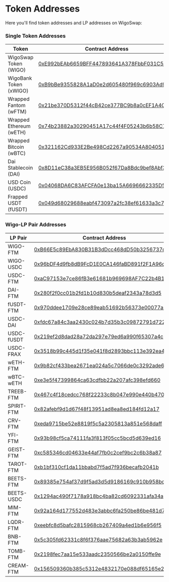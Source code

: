 # Token Addresses

Here you'll find token addresses and LP addresses on WigoSwap:

### Single Token Addresses <a href="#single-token-addresses" id="single-token-addresses"></a>

| Token                   | Contract Address                                                                                                     |
| ----------------------- | -------------------------------------------------------------------------------------------------------------------- |
| WigoSwap Token (WIGO)   | [0xE992bEAb6659BFF447893641A378FbbF031C5bD6](https://ftmscan.com/address/0xE992bEAb6659BFF447893641A378FbbF031C5bD6) |
| WigoBank Token (xWIGO)  | [0xB9bBe9355828A1aD0e2d605480f969c6903Ad9e4](https://ftmscan.com/address/0xB9bBe9355828A1aD0e2d605480f969c6903Ad9e4) |
| Wrapped Fantom (wFTM)   | [0x21be370D5312f44cB42ce377BC9b8a0cEF1A4C83](https://ftmscan.com/address/0x21be370d5312f44cb42ce377bc9b8a0cef1a4c83) |
| Wrapped Ethereum (wETH) | [0x74b23882a30290451A17c44f4F05243b6b58C76d](https://ftmscan.com/address/0x74b23882a30290451A17c44f4F05243b6b58C76d) |
| Wrapped Bitcoin (wBTC)  | [0x321162Cd933E2Be498Cd2267a90534A804051b11](https://ftmscan.com/address/0x321162Cd933E2Be498Cd2267a90534A804051b11) |
| Dai Stablecoin (DAI)    | [0x8D11eC38a3EB5E956B052f67Da8Bdc9bef8Abf3E](https://ftmscan.com/address/0x8D11eC38a3EB5E956B052f67Da8Bdc9bef8Abf3E) |
| USD Coin (USDC)         | [0x04068DA6C83AFCFA0e13ba15A6696662335D5B75](https://ftmscan.com/address/0x04068DA6C83AFCFA0e13ba15A6696662335D5B75) |
| Frapped USDT (fUSDT)    | [0x049d68029688eabf473097a2fc38ef61633a3c7a](https://ftmscan.com/address/0x049d68029688eabf473097a2fc38ef61633a3c7a) |

### Wigo-LP Pair Addresses

| LP Pair    | Contract Address                                                                                                       |
| ---------- | ---------------------------------------------------------------------------------------------------------------------- |
| WIGO-FTM   | [0xB66E5c89EbA830B31B3dDcc468dD50b3256737c5on](https://ftmscan.com/address/0xb66e5c89eba830b31b3ddcc468dd50b3256737c5) |
| WIGO-USDC  | [0x96bDF4d9fb8dB9FcD1E0CA146faBD891f2F1A96d](https://ftmscan.com/address/0x96bdf4d9fb8db9fcd1e0ca146fabd891f2f1a96d)   |
| USDC-FTM   | [0xaC97153e7ce86fB3e61681b969698AF7C22b4B12](https://ftmscan.com/address/0xaC97153e7ce86fB3e61681b969698AF7C22b4B12)   |
| DAI-FTM    | [0x280f2f0cc01b2fd1b10d830b5deaf2343a78d3d5](https://ftmscan.com/address/0x280f2f0cc01b2fd1b10d830b5deaf2343a78d3d5)   |
| fUSDT-FTM  | [0x970ddee1709e28ce89eab51692b56373e00077a9](https://ftmscan.com/address/0x970ddee1709e28ce89eab51692b56373e00077a9)   |
| USDC-DAI   | [0xfdc67a84c3aa2430c024b7d35b3c09872791d722](https://ftmscan.com/address/0xfdc67a84c3aa2430c024b7d35b3c09872791d722)   |
| USDC-fUSDT | [0x219ef2d8dad28a72da297e79ed6a990f65307a4c](https://ftmscan.com/address/0x219ef2d8dad28a72da297e79ed6a990f65307a4c)   |
| USDC-FRAX  | [0x3518b99c445d1f35e041f8d2893bbc113e392ea4](https://ftmscan.com/address/0x3518b99c445d1f35e041f8d2893bbc113e392ea4)   |
| wETH-FTM   | [0x9b82cf433bea2671ea024a5c7066de0c3292ade6](https://ftmscan.com/address/0x9b82cf433bea2671ea024a5c7066de0c3292ade6)   |
| wBTC-wETH  | [0xe3e5f47399864ca63cdfbb22a207afc398efd660](https://ftmscan.com/address/0xe3e5f47399864ca63cdfbb22a207afc398efd660)   |
| TREEB-FTM  | [0x467c4f18cedcc768f22233c8b047e990e440b470](https://ftmscan.com/address/0x467c4f18cedcc768f22233c8b047e990e440b470)   |
| SPIRIT-FTM | [0x82afebf9d1d67f48f13951ad8ea8ed184fd12a17](https://ftmscan.com/address/0x82afebf9d1d67f48f13951ad8ea8ed184fd12a17)   |
| CRV-FTM    | [0xeda9715be52e8819f5c5a2305813a851e568daff](https://ftmscan.com/address/0xeda9715be52e8819f5c5a2305813a851e568daff)   |
| YFI-FTM    | [0x93b98cf5ca74111fa3f813f05cc5bcd5d639ed16](https://ftmscan.com/address/0x93b98cf5ca74111fa3f813f05cc5bcd5d639ed16)   |
| GEIST-FTM  | [0xc585346cd04633e44af7fb0c2cef9bc2c6b38a87](https://ftmscan.com/address/0xc585346cd04633e44af7fb0c2cef9bc2c6b38a87)   |
| TAROT-FTM  | [0xb1bf310cf1da11bbabd7f5ad7f936becafb2041b](https://ftmscan.com/address/0xb1bf310cf1da11bbabd7f5ad7f936becafb2041b)   |
| BEETS-FTM  | [0x89385e754af37d9f5ad3d5d9186169c910b958bc](https://ftmscan.com/address/0x89385e754af37d9f5ad3d5d9186169c910b958bc)   |
| BEETS-USDC | [0x1294ac490f7178a918bc4ba82cd6092331afa34a](https://ftmscan.com/address/0x1294ac490f7178a918bc4ba82cd6092331afa34a)   |
| MIM-FTM    | [0x92a164d177552d483e3abbc6fa250be86be481d7](https://ftmscan.com/address/0x92a164d177552d483e3abbc6fa250be86be481d7)   |
| LQDR-FTM   | [0xeebfc8d5bafc2815968cb267409a4ed1b6e956f5](https://ftmscan.com/address/0xeebfc8d5bafc2815968cb267409a4ed1b6e956f5)   |
| BNB-FTM    | [0x5c305fd62331c8f6f376aae75682a63b3ab5962e](https://ftmscan.com/address/0x5c305fd62331c8f6f376aae75682a63b3ab5962e)   |
| TOMB-FTM   | [0x2198fec7aa15e533aadc2350566be2a0150ffe9e](https://ftmscan.com/address/0x2198fec7aa15e533aadc2350566be2a0150ffe9e)   |
| CREAM-FTM  | [0x156509360b385c5312e4832170e088df65165e2d](https://ftmscan.com/address/0x156509360b385c5312e4832170e088df65165e2d)   |

